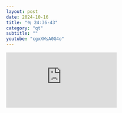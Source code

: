 ```yaml
---
layout: post
date: 2024-10-16
title: "눅 24:36-43"
category: "qt"
subtitle: ""
youtube: "cgxXWsA0G4o"
---
```


<div class="youtube margin-large">
    <iframe src="https://www.youtube.com/embed/cgxXWsA0G4o" title="YouTube video player" frameborder="0" allow="accelerometer; autoplay; clipboard-write; encrypted-media; gyroscope; picture-in-picture; web-share" allowfullscreen></iframe>
</div>

